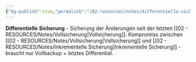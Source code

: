 ```yaml
---
{"dg-publish":true,"permalink":"/02-resources/notes/differentielle-sicherung/","tags":["backup/typ","änderungen/vollsicherung"],"noteIcon":"","updated":"2025-08-28T20:50:29.000+02:00"}
---
```



**Differentielle Sicherung** - Sicherung der Änderungen seit der letzten [[02 - RESOURCES/Notes/Vollsicherung\|Vollsicherung]].
Kompromiss zwischen [[02 - RESOURCES/Notes/Vollsicherung\|Vollsicherung]] und [[02 - RESOURCES/Notes/Inkrementelle Sicherung\|Inkrementelle Sicherung]] - braucht nur Vollbackup + letztes Differential.